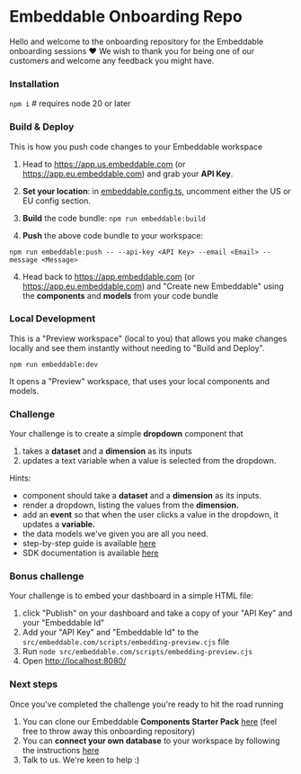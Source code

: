 # Embeddable Onboarding Repo
Hello and welcome to the onboarding repository for the Embeddable onboarding sessions ❤️ We wish to thank you for being one of our customers and welcome any feedback you might have.

### Installation

`npm i` # requires node 20 or later

### Build & Deploy
This is how you push code changes to your Embeddable workspace

 1. Head to https://app.us.embeddable.com (or https://app.eu.embeddable.com) and grab your **API Key**.

 2. **Set your location**: in [embeddable.config.ts](./embeddable.config.ts), uncomment either the US or EU config section.

 3. **Build** the code bundle: `npm run embeddable:build`

 4. **Push** the above code bundle to your workspace:
 
   `npm run embeddable:push -- --api-key <API Key> --email <Email> --message <Message>`

 4. Head back to https://app.embeddable.com (or https://app.eu.embeddable.com) and "Create new Embeddable" using the **components** and **models** from your code bundle

### Local Development
This is a "Preview workspace" (local to you) that allows you make changes locally and see them instantly without needing to "Build and Deploy".

`npm run embeddable:dev` 

It opens a "Preview" workspace, that uses your local components and models.

### Challenge

Your challenge is to create a simple **dropdown** component that 

  1. takes a **dataset** and a **dimension** as its inputs
  2. updates a text variable when a value is selected from the dropdown.

Hints:

 - component should take a **dataset** and a **dimension** as its inputs.
 - render a dropdown, listing the values from the **dimension.**
 - add an **event** so that when the user clicks a value in the dropdown, it updates a **variable.**
 - the data models we've given you are all you need.
 - step-by-step guide is available [here](https://trevorio.notion.site/React-SDK-3859463716fe4564978d239cfb462011#85935835bce34c2ca9e7e9e3af4e7818)
 - SDK documentation is available [here](https://trevorio.notion.site/defineComponent-bb12d7a9819248239e79515b5e0eab61)

### Bonus challenge

Your challenge is to embed your dashboard in a simple HTML file:

  1. click "Publish" on your dashboard and take a copy of your "API Key" and your "Embeddable Id"
  2. Add your "API Key" and "Embeddable Id" to the `src/embeddable.com/scripts/embedding-preview.cjs` file
  3. Run `node src/embeddable.com/scripts/embedding-preview.cjs`
  4. Open [http://localhost:8080/](http://localhost:8080/)
 
### Next steps

Once you've completed the challenge you're ready to hit the road running

 1. You can clone our Embeddable **Components Starter Pack** [here](https://github.com/embeddable-hq/vanilla-components) (feel free to throw away this onboarding repository)
 2. You can **connect your own database** to your workspace by following the instructions [here](https://trevorio.notion.site/Connections-API-ff4af10f7eaf4288b6952fde04e6e933)
 3. Talk to us.  We're keen to help :)


